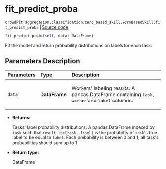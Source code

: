 # fit_predict_proba
`crowdkit.aggregation.classification.zero_based_skill.ZeroBasedSkill.fit_predict_proba` | [Source code](https://github.com/Toloka/crowd-kit/blob/v1.2.0/crowdkit/aggregation/classification/zero_based_skill.py#L139)

```python
fit_predict_proba(self, data: DataFrame)
```

Fit the model and return probability distributions on labels for each task.

## Parameters Description

| Parameters | Type | Description |
| :----------| :----| :-----------|
`data`|**DataFrame**|<p>Workers&#x27; labeling results. A pandas.DataFrame containing `task`, `worker` and `label` columns.</p>

* **Returns:**

  Tasks' label probability distributions.
A pandas.DataFrame indexed by `task` such that `result.loc[task, label]`
is the probability of `task`'s true label to be equal to `label`. Each
probability is between 0 and 1, all task's probabilities should sum up to 1

* **Return type:**

  DataFrame
